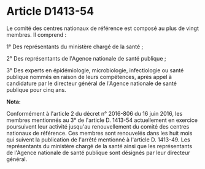 # Article D1413-54

Le comité des centres nationaux de référence est composé au plus de vingt membres. Il comprend : 

1° Des représentants du ministère chargé de la santé ; 

2° Des représentants de l'Agence nationale de santé publique ; 

3° Des experts en épidémiologie, microbiologie, infectiologie ou santé publique nommés en raison de leurs compétences, après
appel à candidature par le directeur général de l'Agence nationale de santé publique pour cinq ans.

**Nota:**

Conformément à l'article 2 du décret n° 2016-806 du 16 juin 2016, les membres mentionnés au 3° de l'article D. 1413-54
actuellement en exercice poursuivent leur activité jusqu'au renouvellement du comité des centres nationaux de référence. Ces
membres sont renouvelés dans les huit mois qui suivent la publication de l'arrêté mentionné à l'article D. 1413-49. Les
représentants du ministère chargé de la santé ainsi que les représentants de l'Agence nationale de santé publique sont
désignés par leur directeur général.

